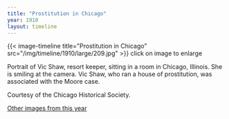 ```yaml
---
title: "Prostitution in Chicago"
year: 1910
layout: timeline
---
```


{{< image-timeline title="Prostitution in Chicago" src="/img/timeline/1910/large/209.jpg" >}}
click on image to enlarge

Portrait of Vic Shaw, resort keeper, sitting in a room in Chicago, Illinois. She is smiling at the camera. Vic Shaw, who ran a house of prostitution, was associated with the Moore case. 

Courtesy of the Chicago Historical Society.  

[Other images from this year](/historical/timeline/1910)